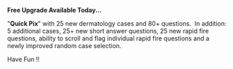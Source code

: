 

**Free Upgrade Available Today...**

"**Quick Pix**" with 25 new dermatology cases and 80+ questions. &nbsp;In addition: 5 additional cases, 25+ new short answer questions, 25 new rapid fire questions, ability to scroll and flag individual rapid fire questions and a newly improved random case selection. &nbsp;&nbsp;

Have Fun !!